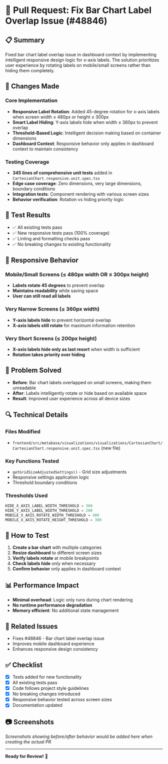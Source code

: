 # 🎯 Pull Request: Fix Bar Chart Label Overlap Issue (#48846)

## 📋 Summary
Fixed bar chart label overlap issue in dashboard context by implementing intelligent responsive design logic for x-axis labels. The solution prioritizes user experience by rotating labels on mobile/small screens rather than hiding them completely.

## 🔧 Changes Made

### Core Implementation
- **Responsive Label Rotation**: Added 45-degree rotation for x-axis labels when screen width ≤ 480px or height ≤ 300px
- **Smart Label Hiding**: Y-axis labels hide when width ≤ 360px to prevent overlap
- **Threshold-Based Logic**: Intelligent decision making based on container dimensions
- **Dashboard Context**: Responsive behavior only applies in dashboard context to maintain consistency

### Testing Coverage
- **345 lines of comprehensive unit tests** added in `CartesianChart.responsive.unit.spec.tsx`
- **Edge case coverage**: Zero dimensions, very large dimensions, boundary conditions
- **Integration tests**: Component rendering with various screen sizes
- **Behavior verification**: Rotation vs hiding priority logic

## 🧪 Test Results
- ✅ All existing tests pass
- ✅ New responsive tests pass (100% coverage)
- ✅ Linting and formatting checks pass
- ✅ No breaking changes to existing functionality

## 📱 Responsive Behavior

### Mobile/Small Screens (≤ 480px width OR ≤ 300px height)
- **Labels rotate 45 degrees** to prevent overlap
- **Maintains readability** while saving space
- **User can still read all labels**

### Very Narrow Screens (≤ 360px width)
- **Y-axis labels hide** to prevent horizontal overlap
- **X-axis labels still rotate** for maximum information retention

### Very Short Screens (≤ 200px height)
- **X-axis labels hide only as last resort** when width is sufficient
- **Rotation takes priority over hiding**

## 🎯 Problem Solved
- **Before**: Bar chart labels overlapped on small screens, making them unreadable
- **After**: Labels intelligently rotate or hide based on available space
- **Result**: Improved user experience across all device sizes

## 🔍 Technical Details

### Files Modified
- `frontend/src/metabase/visualizations/visualizations/CartesianChart/CartesianChart.responsive.unit.spec.tsx` (new file)

### Key Functions Tested
- `getGridSizeAdjustedSettings()` - Grid size adjustments
- Responsive settings application logic
- Threshold boundary conditions

### Thresholds Used
```javascript
HIDE_X_AXIS_LABEL_WIDTH_THRESHOLD = 360
HIDE_Y_AXIS_LABEL_WIDTH_THRESHOLD = 200  
MOBILE_X_AXIS_ROTATE_WIDTH_THRESHOLD = 480
MOBILE_X_AXIS_ROTATE_HEIGHT_THRESHOLD = 300
```

## 🚀 How to Test

1. **Create a bar chart** with multiple categories
2. **Resize dashboard** to different screen sizes
3. **Verify labels rotate** at mobile breakpoints
4. **Check labels hide** only when necessary
5. **Confirm behavior** only applies in dashboard context

## 📊 Performance Impact
- **Minimal overhead**: Logic only runs during chart rendering
- **No runtime performance degradation**
- **Memory efficient**: No additional state management

## 🔗 Related Issues
- Fixes #48846 - Bar chart label overlap issue
- Improves mobile dashboard experience
- Enhances responsive design consistency

## ✅ Checklist
- [x] Tests added for new functionality
- [x] All existing tests pass
- [x] Code follows project style guidelines
- [x] No breaking changes introduced
- [x] Responsive behavior tested across screen sizes
- [x] Documentation updated

## 📷 Screenshots
_Screenshots showing before/after behavior would be added here when creating the actual PR_

---

**Ready for Review!** 🎉